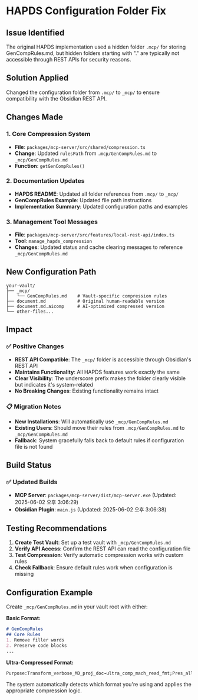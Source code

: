 # HAPDS Configuration Folder Fix

## Issue Identified
The original HAPDS implementation used a hidden folder `.mcp/` for storing GenCompRules.md, but hidden folders starting with "." are typically not accessible through REST APIs for security reasons.

## Solution Applied
Changed the configuration folder from `.mcp/` to `_mcp/` to ensure compatibility with the Obsidian REST API.

## Changes Made

### 1. Core Compression System
- **File**: `packages/mcp-server/src/shared/compression.ts`
- **Change**: Updated `rulesPath` from `.mcp/GenCompRules.md` to `_mcp/GenCompRules.md`
- **Function**: `getGenCompRules()`

### 2. Documentation Updates
- **HAPDS README**: Updated all folder references from `.mcp/` to `_mcp/`
- **GenCompRules Example**: Updated file path instructions
- **Implementation Summary**: Updated configuration paths and examples

### 3. Management Tool Messages
- **File**: `packages/mcp-server/src/features/local-rest-api/index.ts`  
- **Tool**: `manage_hapds_compression`
- **Changes**: Updated status and cache clearing messages to reference `_mcp/GenCompRules.md`

## New Configuration Path

```
your-vault/
├── _mcp/
│   └── GenCompRules.md    # Vault-specific compression rules
├── document.md            # Original human-readable version
├── document.md.aicomp     # AI-optimized compressed version
└── other-files...
```

## Impact

### ✅ Positive Changes
- **REST API Compatible**: The `_mcp/` folder is accessible through Obsidian's REST API
- **Maintains Functionality**: All HAPDS features work exactly the same
- **Clear Visibility**: The underscore prefix makes the folder clearly visible but indicates it's system-related
- **No Breaking Changes**: Existing functionality remains intact

### 📋 Migration Notes
- **New Installations**: Will automatically use `_mcp/GenCompRules.md`
- **Existing Users**: Should move their rules from `.mcp/GenCompRules.md` to `_mcp/GenCompRules.md`
- **Fallback**: System gracefully falls back to default rules if configuration file is not found

## Build Status

### ✅ Updated Builds
- **MCP Server**: `packages/mcp-server/dist/mcp-server.exe` (Updated: 2025-06-02 오후 3:06:29)
- **Obsidian Plugin**: `main.js` (Updated: 2025-06-02 오후 3:06:38)

## Testing Recommendations

1. **Create Test Vault**: Set up a test vault with `_mcp/GenCompRules.md`
2. **Verify API Access**: Confirm the REST API can read the configuration file
3. **Test Compression**: Verify automatic compression works with custom rules
4. **Check Fallback**: Ensure default rules work when configuration is missing

## Configuration Example

Create `_mcp/GenCompRules.md` in your vault root with either:

**Basic Format:**
```markdown
# GenCompRules
## Core Rules
1. Remove filler words
2. Preserve code blocks
...
```

**Ultra-Compressed Format:**
```
Purpose:Transform_verbose_MD_proj_doc→ultra_comp_mach_read_fmt;Pres_all_crit_sem_info_AI_ctx_consume|...
```

The system automatically detects which format you're using and applies the appropriate compression logic. 
